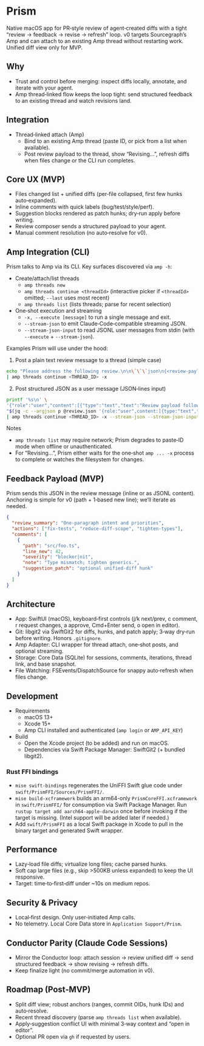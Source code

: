# Prism

Native macOS app for PR‑style review of agent‑created diffs with a tight “review → feedback → revise → refresh” loop. v0 targets Sourcegraph’s Amp and can attach to an existing Amp thread without restarting work. Unified diff view only for MVP.

## Why
- Trust and control before merging: inspect diffs locally, annotate, and iterate with your agent.
- Amp thread‑linked flow keeps the loop tight: send structured feedback to an existing thread and watch revisions land.

## Integration
- Thread‑linked attach (Amp)
  - Bind to an existing Amp thread (paste ID, or pick from a list when available).
  - Post review payload to the thread, show “Revising…”, refresh diffs when files change or the CLI run completes.

## Core UX (MVP)
- Files changed list + unified diffs (per‑file collapsed, first few hunks auto‑expanded).
- Inline comments with quick labels (bug/test/style/perf).
- Suggestion blocks rendered as patch hunks; dry‑run apply before writing.
- Review composer sends a structured payload to your agent.
- Manual comment resolution (no auto‑resolve for v0).

## Amp Integration (CLI)
Prism talks to Amp via its CLI. Key surfaces discovered via `amp -h`:

- Create/attach/list threads
  - `amp threads new`
  - `amp threads continue <threadId>` (interactive picker if `<threadId>` omitted; `--last` uses most recent)
  - `amp threads list` (lists threads; parse for recent selection)
- One‑shot execution and streaming
  - `-x, --execute [message]` to run a single message and exit.
  - `--stream-json` to emit Claude‑Code‑compatible streaming JSON.
  - `--stream-json-input` to read JSONL user messages from stdin (with `--execute` + `--stream-json`).

Examples Prism will use under the hood:

1) Post a plain text review message to a thread (simple case)

```bash
echo "Please address the following review.\n\n\`\`\`json\n{<review-payload>}\n\`\`\`" \
| amp threads continue <THREAD_ID> -x
```

2) Post structured JSON as a user message (JSON‑lines input)

```bash
printf '%s\n' \
'{"role":"user","content":[{"type":"text","text":"Review payload follows as JSON."}]}' \
"$(jq -c --argjson p @review.json '{role:"user",content:[{type:"text",text:($p|tojson)}]}')" \
| amp threads continue <THREAD_ID> -x --stream-json --stream-json-input
```

Notes
- `amp threads list` may require network; Prism degrades to paste‑ID mode when offline or unauthenticated.
- For “Revising…”, Prism either waits for the one‑shot `amp ... -x` process to complete or watches the filesystem for changes.

## Feedback Payload (MVP)
Prism sends this JSON in the review message (inline or as JSONL content). Anchoring is simple for v0 (path + 1‑based new line); we’ll iterate as needed.

```json
{
  "review_summary": "One-paragraph intent and priorities",
  "actions": ["fix-tests", "reduce-diff-scope", "tighten-types"],
  "comments": [
    {
      "path": "src/foo.ts",
      "line_new": 42,
      "severity": "blocker|nit",
      "note": "Type mismatch; tighten generics.",
      "suggestion_patch": "optional unified-diff hunk"
    }
  ]
}
```

## Architecture
- App: SwiftUI (macOS), keyboard‑first controls (j/k next/prev, c comment, r request changes, a approve, Cmd+Enter send, o open in editor).
- Git: libgit2 via SwiftGit2 for diffs, hunks, and patch apply; 3‑way dry‑run before writing. Honors `.gitignore`.
- Amp Adapter: CLI wrapper for thread attach, one‑shot posts, and optional streaming.
- Storage: Core Data (SQLite) for sessions, comments, iterations, thread link, and base snapshot.
- File Watching: FSEvents/DispatchSource for snappy auto‑refresh when files change.

## Development
- Requirements
  - macOS 13+
  - Xcode 15+
  - Amp CLI installed and authenticated (`amp login` or `AMP_API_KEY`)
- Build
  - Open the Xcode project (to be added) and run on macOS.
  - Dependencies via Swift Package Manager: SwiftGit2 (+ bundled libgit2).

### Rust FFI bindings
- `mise swift-bindings` regenerates the UniFFI Swift glue code under `swift/PrismFFI/Sources/PrismFFI/`.
- `mise build-xcframework` builds an arm64-only `PrismCoreFFI.xcframework` in `swift/PrismFFI/` for consumption via Swift Package Manager. Run `rustup target add aarch64-apple-darwin` once before invoking if the target is missing. (Intel support will be added later if needed.)
- Add `swift/PrismFFI` as a local Swift package in Xcode to pull in the binary target and generated Swift wrapper.

## Performance
- Lazy‑load file diffs; virtualize long files; cache parsed hunks.
- Soft cap large files (e.g., skip >500KB unless expanded) to keep the UI responsive.
- Target: time‑to‑first‑diff under ~10s on medium repos.

## Security & Privacy
- Local‑first design. Only user‑initiated Amp calls.
- No telemetry. Local Core Data store in `Application Support/Prism`.

## Conductor Parity (Claude Code Sessions)
- Mirror the Conductor loop: attach session → review unified diff → send structured feedback → show revising → refresh diffs.
- Keep finalize light (no commit/merge automation in v0).

## Roadmap (Post‑MVP)
- Split diff view; robust anchors (ranges, commit OIDs, hunk IDs) and auto‑resolve.
- Recent thread discovery (parse `amp threads list` when available).
- Apply‑suggestion conflict UI with minimal 3‑way context and “open in editor”.
- Optional PR open via `gh` if requested by users.

